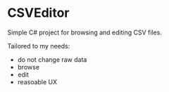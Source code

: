 # CSVEditor
Simple C# project for browsing and editing CSV files.

Tailored to my needs:

- do not change raw data
- browse
- edit
- reasoable UX
